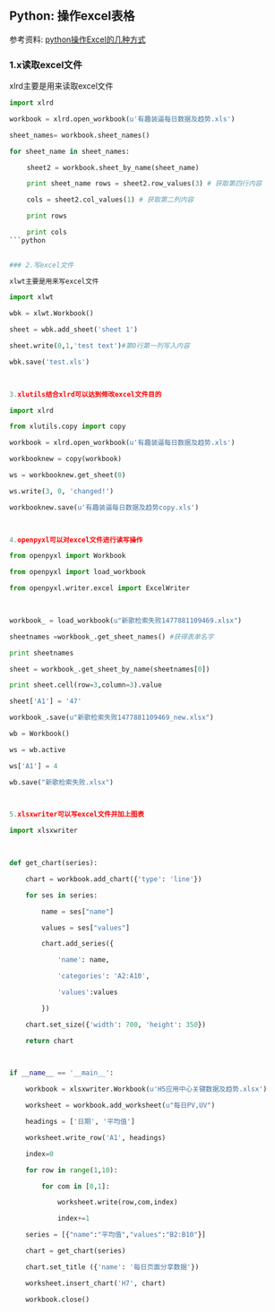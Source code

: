 ## Python: 操作excel表格

参考资料: [python操作Excel的几种方式](https://www.cnblogs.com/lingwang3/p/6416023.html)

### 1.x读取excel文件

xlrd主要是用来读取excel文件

```python
import xlrd

workbook = xlrd.open_workbook(u'有趣装逼每日数据及趋势.xls')

sheet_names= workbook.sheet_names()

for sheet_name in sheet_names:

　　 sheet2 = workbook.sheet_by_name(sheet_name)

　　 print sheet_name rows = sheet2.row_values(3) # 获取第四行内容

　　 cols = sheet2.col_values(1) # 获取第二列内容

　　 print rows

　　 print cols
```python
 

### 2.写excel文件

xlwt主要是用来写excel文件

import xlwt

wbk = xlwt.Workbook()

sheet = wbk.add_sheet('sheet 1')

sheet.write(0,1,'test text')#第0行第一列写入内容

wbk.save('test.xls')

 

3.xlutils结合xlrd可以达到修改excel文件目的

import xlrd

from xlutils.copy import copy

workbook = xlrd.open_workbook(u'有趣装逼每日数据及趋势.xls')

workbooknew = copy(workbook)

ws = workbooknew.get_sheet(0)

ws.write(3, 0, 'changed!')

workbooknew.save(u'有趣装逼每日数据及趋势copy.xls')

 

4.openpyxl可以对excel文件进行读写操作

from openpyxl import Workbook

from openpyxl import load_workbook

from openpyxl.writer.excel import ExcelWriter 

 

workbook_ = load_workbook(u"新歌检索失败1477881109469.xlsx")

sheetnames =workbook_.get_sheet_names() #获得表单名字

print sheetnames

sheet = workbook_.get_sheet_by_name(sheetnames[0])

print sheet.cell(row=3,column=3).value

sheet['A1'] = '47' 

workbook_.save(u"新歌检索失败1477881109469_new.xlsx")  

wb = Workbook()

ws = wb.active

ws['A1'] = 4

wb.save("新歌检索失败.xlsx") 

     

5.xlsxwriter可以写excel文件并加上图表

import xlsxwriter

 

def get_chart(series):

    chart = workbook.add_chart({'type': 'line'})

    for ses in series:

        name = ses["name"]

        values = ses["values"]

        chart.add_series({ 

            'name': name,

            'categories': 'A2:A10',

            'values':values

        })  

    chart.set_size({'width': 700, 'height': 350}) 

    return chart

 

if __name__ == '__main__':

    workbook = xlsxwriter.Workbook(u'H5应用中心关键数据及趋势.xlsx') 

    worksheet = workbook.add_worksheet(u"每日PV,UV")

    headings = ['日期', '平均值']

    worksheet.write_row('A1', headings)

    index=0

    for row in range(1,10):

        for com in [0,1]:

            worksheet.write(row,com,index)

            index+=1  

    series = [{"name":"平均值","values":"B2:B10"}]

    chart = get_chart(series)

    chart.set_title ({'name': '每日页面分享数据'})  

    worksheet.insert_chart('H7', chart)

    workbook.close()